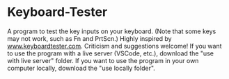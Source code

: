 # Keyboard-Tester
A program to test the key inputs on your keyboard. (Note that some keys may not work, such as Fn and PrtScn.) Highly inspired by www.keyboardtester.com. Criticism and suggestions welcome!
If you want to use the program with a live server (VSCode, etc.), download the "use with live server" folder.
If you want to use the program in your own computer locally, download the "use locally folder".